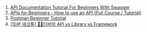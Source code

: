 1. [API Documentation Tutorial For Beginners With Swagger](https://youtube.com/playlist?list=PLnBvgoOXZNCOiV54qjDOPA9R7DIDazxBA)
1. [APIs for Beginners - How to use an API (Full Course / Tutorial)](https://youtu.be/GZvSYJDk-us)
1. [Postman Beginner Tutorial](https://youtube.com/playlist?list=PLhW3qG5bs-L-oT0GenwPLcJAPD_SiFK3C)
1. [[10분 테코톡] 🙆‍♀️티버의 API vs Library vs Framework](https://youtu.be/We8JKbNQeLo)
